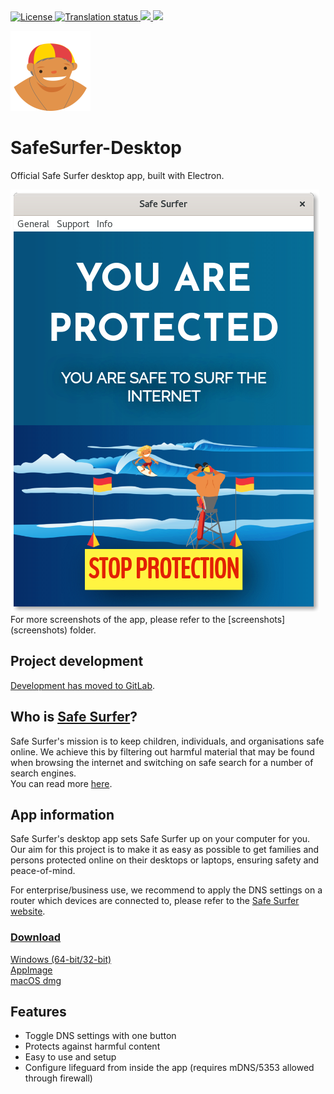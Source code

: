 <a href="http://www.gnu.org/licenses/gpl-3.0.html">
    <img src="https://img.shields.io/badge/License-GPL%20v3-blue.svg" alt="License" />
</a>
<a href="https://hosted.weblate.org/projects/safe-surfer/translations">
    <img src="https://hosted.weblate.org/widgets/safe-surfer/-/translations/svg-badge.svg" alt="Translation status" />
</a>
<a href="https://gitlab.com/safesurfer/SafeSurfer-Desktop/releases">
    <img src="https://img.shields.io/badge/version-1.0.3-brightgreen.svg" />
</a>
<a href="https://gitlab.com/safesurfer/SafeSurfer-Desktop/releases">
    <img src="https://img.shields.io/badge/build-15-orange.svg" />
</a>

![Safe Surfer logo](./assets/media/icons/png/128x128.png)  
# SafeSurfer-Desktop
Official Safe Surfer desktop app, built with Electron.

<a href="https://gitlab.com/safesurfer/SafeSurfer-Desktop/releases">
    <img src="screenshots/SafeSurfer-Desktop-Activated-Standard.png" />
</a>
<br>
For more screenshots of the app, please refer to the [screenshots](screenshots) folder.  

## Project development
[Development has moved to GitLab](https://gitlab.com/safesurfer/SafeSurfer-Desktop).

## Who is [Safe Surfer](http://safesurfer.co.nz)?
Safe Surfer's mission is to keep children, individuals, and organisations safe online. We achieve this by filtering out harmful material that may be found when browsing the internet and switching on safe search for a number of search engines.  
You can read more [here](http://www.safesurfer.co.nz/the-cause).  

## App information
Safe Surfer's desktop app sets Safe Surfer up on your computer for you.  
Our aim for this project is to make it as easy as possible to get families and persons protected online on their desktops or laptops, ensuring safety and peace-of-mind.  

For enterprise/business use, we recommend to apply the DNS settings on a router which devices are connected to, please refer to the [Safe Surfer website](http://safesurfer.co.nz).  

### [Download](https://gitlab.com/safesurfer/SafeSurfer-Desktop/releases)
[Windows (64-bit/32-bit)](https://gitlab.com/safesurfer/SafeSurfer-Desktop/releases)  
[AppImage](https://gitlab.com/safesurfer/SafeSurfer-Desktop/releases)  
[macOS dmg](https://gitlab.com/safesurfer/SafeSurfer-Desktop/releases)  

## Features
- Toggle DNS settings with one button  
- Protects against harmful content  
- Easy to use and setup  
- Configure lifeguard from inside the app (requires mDNS/5353 allowed through firewall)  